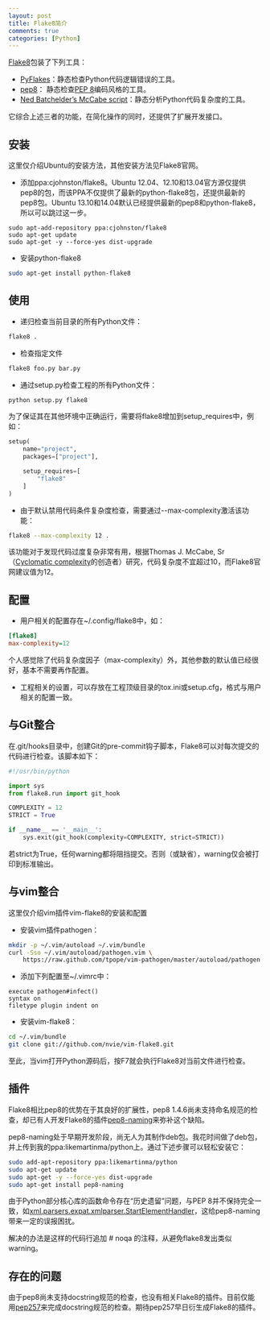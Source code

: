 ```yaml
---
layout: post
title: Flake8简介
comments: true
categories: [Python]
---
```


[Flake8](http://flake8.readthedocs.org/)包装了下列工具：

* [PyFlakes](https://launchpad.net/pyflakes)：静态检查Python代码逻辑错误的工具。
* [pep8](http://pep8.readthedocs.org/en/latest/)： 静态检查[PEP 8](/blog/2013/07/25/pep8-summary/)编码风格的工具。
* [Ned Batchelder’s McCabe script](http://nedbatchelder.com/blog/200803/python_code_complexity_microtool.html)：静态分析Python代码复杂度的工具。

它综合上述三者的功能，在简化操作的同时，还提供了扩展开发接口。

## 安装 ##

这里仅介绍Ubuntu的安装方法，其他安装方法见Flake8官网。

* 添加ppa:cjohnston/flake8。Ubuntu 12.04、12.10和13.04官方源仅提供pep8的包，而该PPA不仅提供了最新的python-flake8包，还提供最新的pep8包。Ubuntu 13.10和14.04默认已经提供最新的pep8和python-flake8，所以可以跳过这一步。

```
sudo apt-add-repository ppa:cjohnston/flake8
sudo apt-get update
sudo apt-get -y --force-yes dist-upgrade
```

* 安装python-flake8

```sh
sudo apt-get install python-flake8
```

## 使用 ##

* 递归检查当前目录的所有Python文件：

```sh
flake8 .
```

* 检查指定文件

```sh
flake8 foo.py bar.py
```

* 通过setup.py检查工程的所有Python文件：

```sh
python setup.py flake8
```

为了保证其在其他环境中正确运行，需要将flake8增加到setup_requires中，例如：

```python
setup(
    name="project",
    packages=["project"],

    setup_requires=[
        "flake8"
    ]
)
```

* 由于默认禁用代码条件复杂度检查，需要通过--max-complexity激活该功能：

```sh
flake8 --max-complexity 12 .
```

该功能对于发现代码过度复杂非常有用，根据Thomas J. McCabe, Sr（[Cyclomatic complexity](https://en.wikipedia.org/wiki/Cyclomatic_complexity)的创造者）研究，代码复杂度不宜超过10，而Flake8官网建议值为12。

## 配置 ##

* 用户相关的配置存在~/.config/flake8中，如：

```ini
[flake8]
max-complexity=12
```

个人感觉除了代码复杂度因子（max-complexity）外，其他参数的默认值已经很好，基本不需要再作配置。

* 工程相关的设置，可以存放在工程顶级目录的tox.ini或setup.cfg，格式与用户相关的配置一致。

## 与Git整合 ##

在.git/hooks目录中，创建Git的pre-commit钩子脚本，Flake8可以对每次提交的代码进行检查。该脚本如下：

```python
#!/usr/bin/python

import sys
from flake8.run import git_hook

COMPLEXITY = 12
STRICT = True

if __name__ == '__main__':
    sys.exit(git_hook(complexity=COMPLEXITY, strict=STRICT))
```

若strict为True，任何warning都将阻挡提交。否则（或缺省），warning仅会被打印到标准输出。

## 与vim整合 ##

这里仅介绍vim插件vim-flake8的安装和配置

* 安装vim插件pathogen：

```sh
mkdir -p ~/.vim/autoload ~/.vim/bundle
curl -Sso ~/.vim/autoload/pathogen.vim \
    https://raw.github.com/tpope/vim-pathogen/master/autoload/pathogen.vim
```

* 添加下列配置至~/.vimrc中：

```vim
execute pathogen#infect()
syntax on
filetype plugin indent on
```

* 安装vim-flake8：

```sh
cd ~/.vim/bundle
git clone git://github.com/nvie/vim-flake8.git
```

至此，当vim打开Python源码后，按F7就会执行Flake8对当前文件进行检查。

## 插件 ##

Flake8相比pep8的优势在于其良好的扩展性，pep8 1.4.6尚未支持命名规范的检查，却已有人开发Flake8的插件[pep8-naming](https://github.com/flintwork/pep8-naming)来弥补这个缺陷。

pep8-naming处于早期开发阶段，尚无人为其制作deb包。我花时间做了deb包，并上传到我的ppa:likemartinma/python上。通过下述步骤可以轻松安装它：

```sh
sudo add-apt-repository ppa:likemartinma/python
sudo apt-get update
sudo apt-get -y --force-yes dist-upgrade
sudo apt-get install pep8-naming
```

由于Python部分核心库的函数命令存在“历史遗留”问题，与PEP 8并不保持完全一致，如[xml.parsers.expat.xmlparser.StartElementHandler](http://docs.python.org/2/library/pyexpat.html#xml.parsers.expat.xmlparser.StartElementHandler)，这给pep8-naming带来一定的误报困扰。

解决的办法是这样的代码行追加 # noqa 的注释，从避免flake8发出类似warning。

## 存在的问题 ##

由于pep8尚未支持docstring规范的检查，也没有相关Flake8的插件。目前仅能用[pep257](https://github.com/GreenSteam/pep257)来完成docstring规范的检查。期待pep257早日衍生成Flake8的插件。
